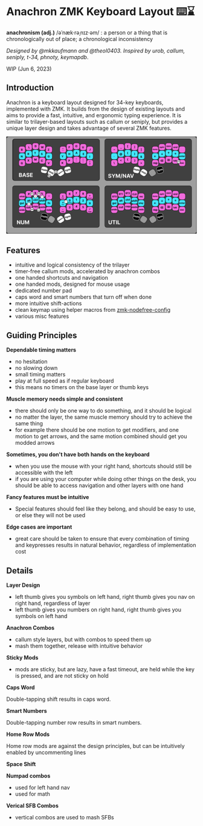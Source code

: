 # Anachron ZMK Keyboard Layout ⌨️⌛

**anachronism (adj.)** /əˈnæk·rəˌnɪz·əm/ : a person or a thing that is
chronologically out of place; a chronological inconsistency

_Designed by @mkkaufmann and @theol0403. Inspired by urob, callum, seniply,
t-34, phnoty, keymapdb_.

WIP (Jun 6, 2023)

## Introduction

Anachron is a keyboard layout designed for 34-key keyboards, implemented with
ZMK. It builds from the design of existing layouts and aims to provide a fast,
intuitive, and ergonomic typing experience. It is similar to trilayer-based
layouts such as callum or seniply, but provides a unique layer design and takes
advantage of several ZMK features.

![anachron layout](./after-cleanup.png)

## Features

- intuitive and logical consistency of the trilayer
- timer-free callum mods, accelerated by anachron combos
- one handed shortcuts and navigation
- one handed mods, designed for mouse usage
- dedicated number pad
- caps word and smart numbers that turn off when done
- more intuitive shift-actions
- clean keymap using helper macros from
  [zmk-nodefree-config](https://github.com/urob/zmk-nodefree-config)
- various misc features

## Guiding Principles

**Dependable timing matters**

- no hesitation
- no slowing down
- small timing matters
- play at full speed as if regular keyboard
- this means no timers on the base layer or thumb keys

**Muscle memory needs simple and consistent**

- there should only be one way to do something, and it should be logical
- no matter the layer, the same muscle memory should try to achieve the same
  thing
- for example there should be one motion to get modifiers, and one motion to get
  arrows, and the same motion combined should get you modded arrows

**Sometimes, you don't have both hands on the keyboard**

- when you use the mouse with your right hand, shortcuts should still be
  accessible with the left
- if you are using your computer while doing other things on the desk, you
  should be able to access navigation and other layers with one hand

**Fancy features must be intuitive**

- Special features should feel like they belong, and should be easy to use, or
  else they will not be used

**Edge cases are important**

- great care should be taken to ensure that every combination of timing and
  keypresses results in natural behavior, regardless of implementation cost

## Details

**Layer Design**

- left thumb gives you symbols on left hand, right thumb gives you nav on right
  hand, regardless of layer
- left thumb gives you numbers on right hand, right thumb gives you symbols on
  left hand

**Anachron Combos**

- callum style layers, but with combos to speed them up
- mash them together, release with intuitive behavior

**Sticky Mods**

- mods are sticky, but are lazy, have a fast timeout, are held while the key is
  pressed, and are not sticky on hold

**Caps Word**

Double-tapping shift results in caps word.

**Smart Numbers**

Double-tapping number row results in smart numbers.

**Home Row Mods**

Home row mods are against the design principles, but can be intuitively enabled
by uncommenting lines

**Space Shift**

**Numpad combos**

- used for left hand nav
- used for math

**Verical SFB Combos**

- vertical combos are used to mash SFBs
